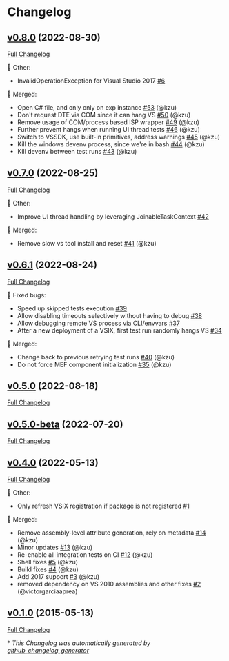 # Changelog

## [v0.8.0](https://github.com/devlooped/xunit.vsix/tree/v0.8.0) (2022-08-30)

[Full Changelog](https://github.com/devlooped/xunit.vsix/compare/v0.7.0...v0.8.0)

:hammer: Other:

- InvalidOperationException for Visual Studio 2017 [\#6](https://github.com/devlooped/xunit.vsix/issues/6)

:twisted_rightwards_arrows: Merged:

- Open C\# file, and only only on exp instance [\#53](https://github.com/devlooped/xunit.vsix/pull/53) (@kzu)
- Don't request DTE via COM since it can hang VS [\#50](https://github.com/devlooped/xunit.vsix/pull/50) (@kzu)
- Remove usage of COM/process based ISP wrapper [\#49](https://github.com/devlooped/xunit.vsix/pull/49) (@kzu)
- Further prevent hangs when running UI thread tests [\#46](https://github.com/devlooped/xunit.vsix/pull/46) (@kzu)
- Switch to VSSDK, use built-in primitives, address warnings [\#45](https://github.com/devlooped/xunit.vsix/pull/45) (@kzu)
- Kill the windows devenv process, since we're in bash [\#44](https://github.com/devlooped/xunit.vsix/pull/44) (@kzu)
- Kill devenv between test runs [\#43](https://github.com/devlooped/xunit.vsix/pull/43) (@kzu)

## [v0.7.0](https://github.com/devlooped/xunit.vsix/tree/v0.7.0) (2022-08-25)

[Full Changelog](https://github.com/devlooped/xunit.vsix/compare/v0.6.1...v0.7.0)

:hammer: Other:

- Improve UI thread handling by leveraging JoinableTaskContext [\#42](https://github.com/devlooped/xunit.vsix/issues/42)

:twisted_rightwards_arrows: Merged:

- Remove slow vs tool install and reset [\#41](https://github.com/devlooped/xunit.vsix/pull/41) (@kzu)

## [v0.6.1](https://github.com/devlooped/xunit.vsix/tree/v0.6.1) (2022-08-24)

[Full Changelog](https://github.com/devlooped/xunit.vsix/compare/v0.5.0...v0.6.1)

:bug: Fixed bugs:

- Speed up skipped tests execution [\#39](https://github.com/devlooped/xunit.vsix/issues/39)
- Allow disabling timeouts selectively without having to debug [\#38](https://github.com/devlooped/xunit.vsix/issues/38)
- Allow debugging remote VS process via CLI/envvars [\#37](https://github.com/devlooped/xunit.vsix/issues/37)
- After a new deployment of a VSIX, first test run randomly hangs VS [\#34](https://github.com/devlooped/xunit.vsix/issues/34)

:twisted_rightwards_arrows: Merged:

- Change back to previous retrying test runs [\#40](https://github.com/devlooped/xunit.vsix/pull/40) (@kzu)
- Do not force MEF component initialization [\#35](https://github.com/devlooped/xunit.vsix/pull/35) (@kzu)

## [v0.5.0](https://github.com/devlooped/xunit.vsix/tree/v0.5.0) (2022-08-18)

[Full Changelog](https://github.com/devlooped/xunit.vsix/compare/v0.5.0-beta...v0.5.0)

## [v0.5.0-beta](https://github.com/devlooped/xunit.vsix/tree/v0.5.0-beta) (2022-07-20)

[Full Changelog](https://github.com/devlooped/xunit.vsix/compare/v0.4.0...v0.5.0-beta)

## [v0.4.0](https://github.com/devlooped/xunit.vsix/tree/v0.4.0) (2022-05-13)

[Full Changelog](https://github.com/devlooped/xunit.vsix/compare/v0.1.0...v0.4.0)

:hammer: Other:

- Only refresh VSIX registration if package is not registered [\#1](https://github.com/devlooped/xunit.vsix/issues/1)

:twisted_rightwards_arrows: Merged:

- Remove assembly-level attribute generation, rely on metadata [\#14](https://github.com/devlooped/xunit.vsix/pull/14) (@kzu)
- Minor updates [\#13](https://github.com/devlooped/xunit.vsix/pull/13) (@kzu)
- Re-enable all integration tests on CI [\#12](https://github.com/devlooped/xunit.vsix/pull/12) (@kzu)
- Shell fixes [\#5](https://github.com/devlooped/xunit.vsix/pull/5) (@kzu)
- Build fixes [\#4](https://github.com/devlooped/xunit.vsix/pull/4) (@kzu)
- Add 2017 support [\#3](https://github.com/devlooped/xunit.vsix/pull/3) (@kzu)
- removed dependency on VS 2010 assemblies and other fixes [\#2](https://github.com/devlooped/xunit.vsix/pull/2) (@victorgarciaaprea)

## [v0.1.0](https://github.com/devlooped/xunit.vsix/tree/v0.1.0) (2015-05-13)

[Full Changelog](https://github.com/devlooped/xunit.vsix/compare/2080c0763837b6efc648aebed0dcffc8b426af7a...v0.1.0)



\* *This Changelog was automatically generated by [github_changelog_generator](https://github.com/github-changelog-generator/github-changelog-generator)*
